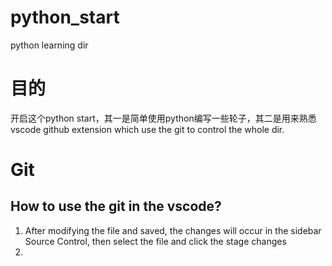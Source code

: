 # python_start
python learning dir

# 目的

开启这个python start，其一是简单使用python编写一些轮子，其二是用来熟悉 vscode github extension which use the git to control the whole dir.

# Git

## How to use the git in the vscode?

1. After modifying the file and saved, the changes will occur in the sidebar Source Control, then select the file and click the stage changes
2. 